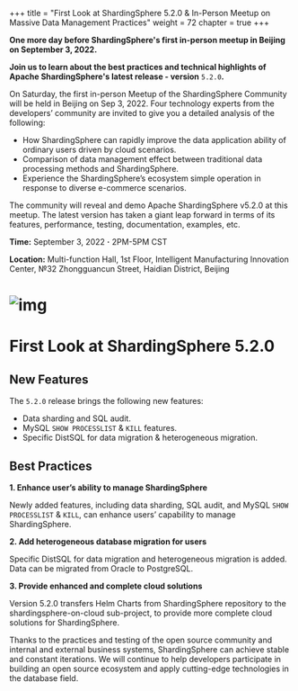 +++
title = "First Look at ShardingSphere 5.2.0 & In-Person Meetup on Massive Data Management Practices"
weight = 72
chapter = true 
+++

**One more day before ShardingSphere's first in-person meetup in Beijing on September 3, 2022.**

**Join us to learn about the best practices and technical highlights of Apache ShardingSphere's latest release - version** `5.2.0`**.**

On Saturday, the first in-person Meetup of the ShardingSphere Community will be held in Beijing on Sep 3, 2022. Four technology experts from the developers’ community are invited to give you a detailed analysis of the following:

*   How ShardingSphere can rapidly improve the data application ability of ordinary users driven by cloud scenarios.
*   Comparison of data management effect between traditional data processing methods and ShardingSphere.
*   Experience the ShardingSphere’s ecosystem simple operation in response to diverse e-commerce scenarios.

The community will reveal and demo Apache ShardingSphere v5.2.0 at this meetup. The latest version has taken a giant leap forward in terms of its features, performance, testing, documentation, examples, etc.

**Time:** September 3, 2022 **·** 2PM-5PM CST

**Location:** Multi-function Hall, 1st Floor, Intelligent Manufacturing Innovation Center, №32 Zhongguancun Street, Haidian District, Beijing

**![img](https://shardingsphere.apache.org/blog/img/2022_09_02_First_Look_at_ShardingSphere_5.2.0_&_In-Person_Meetup_on_Massive_Data_Management_Practices1.png)**
======================================



**First Look at ShardingSphere 5.2.0**
======================================

New Features
------------

The `5.2.0` release brings the following new features:

*   Data sharding and SQL audit.
*   MySQL `SHOW PROCESSLIST` & `KILL` features.
*   Specific DistSQL for data migration & heterogeneous migration.

Best Practices
--------------

**1\. Enhance user’s ability to manage ShardingSphere**

Newly added features, including data sharding, SQL audit, and MySQL `SHOW PROCESSLIST` & `KILL`, can enhance users’ capability to manage ShardingSphere.

**2\. Add heterogeneous database migration for users**

Specific DistSQL for data migration and heterogeneous migration is added. Data can be migrated from Oracle to PostgreSQL.

**3\. Provide enhanced and complete cloud solutions**

Version 5.2.0 transfers Helm Charts from ShardingSphere repository to the shardingsphere-on-cloud sub-project, to provide more complete cloud solutions for ShardingSphere.

Thanks to the practices and testing of the open source community and internal and external business systems, ShardingSphere can achieve stable and constant iterations. We will continue to help developers participate in building an open source ecosystem and apply cutting-edge technologies in the database field.
